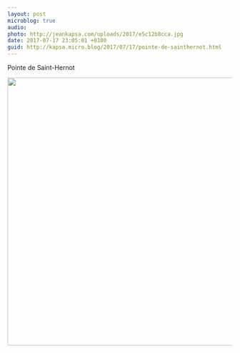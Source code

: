 ```yaml
---
layout: post
microblog: true
audio: 
photo: http://jeankapsa.com/uploads/2017/e5c12b8cca.jpg
date: 2017-07-17 23:05:01 +0100
guid: http://kapsa.micro.blog/2017/07/17/pointe-de-sainthernot.html
---
```

Pointe de Saint-Hernot

<img src="http://jeankapsa.com/uploads/2017/e5c12b8cca.jpg" width="600" height="600" style="height: auto" />
